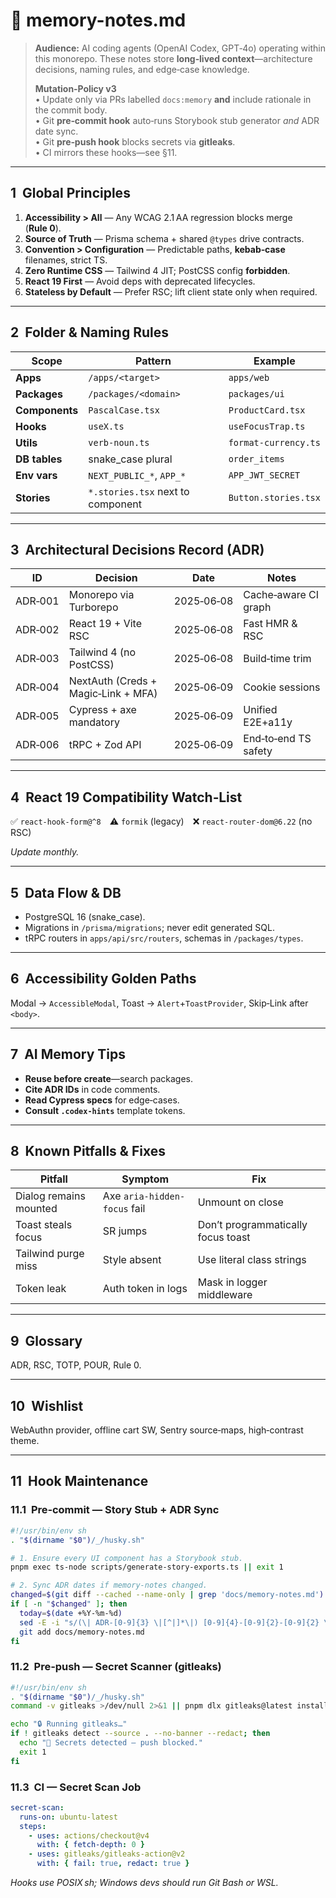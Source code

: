 # 🧠 memory-notes.md

> **Audience:** AI coding agents (OpenAI Codex, GPT‑4o) operating within this monorepo. These notes store **long‑lived context**—architecture decisions, naming rules, and edge‑case knowledge.
>
> **Mutation‑Policy v3**  
> • Update only via PRs labelled `docs:memory` **and** include rationale in the commit body.  
> • Git **pre‑commit hook** auto‑runs Storybook stub generator _and_ ADR date sync.  
> • Git **pre‑push hook** blocks secrets via **gitleaks**.  
> • CI mirrors these hooks—see §11.

---

## 1  Global Principles

1. **Accessibility > All** — Any WCAG 2.1 AA regression blocks merge (**Rule 0**).  
2. **Source of Truth** — Prisma schema + shared `@types` drive contracts.  
3. **Convention > Configuration** — Predictable paths, **kebab‑case** filenames, strict TS.  
4. **Zero Runtime CSS** — Tailwind 4 JIT; PostCSS config **forbidden**.  
5. **React 19 First** — Avoid deps with deprecated lifecycles.  
6. **Stateless by Default** — Prefer RSC; lift client state only when required.

---

## 2  Folder & Naming Rules

| Scope | Pattern | Example |
|-------|---------|---------|
| **Apps** | `/apps/<target>` | `apps/web` |
| **Packages** | `/packages/<domain>` | `packages/ui` |
| **Components** | `PascalCase.tsx` | `ProductCard.tsx` |
| **Hooks** | `useX.ts` | `useFocusTrap.ts` |
| **Utils** | `verb-noun.ts` | `format-currency.ts` |
| **DB tables** | snake_case plural | `order_items` |
| **Env vars** | `NEXT_PUBLIC_*`, `APP_*` | `APP_JWT_SECRET` |
| **Stories** | `*.stories.tsx` next to component | `Button.stories.tsx` |

---

## 3  Architectural Decisions Record (ADR)

| ID | Decision | Date | Notes |
|----|----------|------|-------|
| ADR‑001 | Monorepo via Turborepo | 2025‑06‑08 | Cache‑aware CI graph |
| ADR‑002 | React 19 + Vite RSC | 2025‑06‑08 | Fast HMR & RSC |
| ADR‑003 | Tailwind 4 (no PostCSS) | 2025‑06‑08 | Build‑time trim |
| ADR‑004 | NextAuth (Creds + Magic‑Link + MFA) | 2025‑06‑09 | Cookie sessions |
| ADR‑005 | Cypress + axe mandatory | 2025‑06‑09 | Unified E2E+a11y |
| ADR‑006 | tRPC + Zod API | 2025‑06‑09 | End‑to‑end TS safety |

---

## 4  React 19 Compatibility Watch‑List

✅ `react-hook-form@^8` ⚠️ `formik` (legacy) ❌ `react-router-dom@6.22` (no RSC)

_Update monthly._

---

## 5  Data Flow & DB

* PostgreSQL 16 (snake_case).  
* Migrations in `/prisma/migrations`; never edit generated SQL.  
* tRPC routers in `apps/api/src/routers`, schemas in `/packages/types`.

---

## 6  Accessibility Golden Paths

Modal → `AccessibleModal`, Toast → `Alert`+`ToastProvider`, Skip‑Link after `<body>`.

---

## 7  AI Memory Tips

* **Reuse before create**—search packages.  
* **Cite ADR IDs** in code comments.  
* **Read Cypress specs** for edge‑cases.  
* **Consult `.codex-hints`** template tokens.

---

## 8  Known Pitfalls & Fixes

| Pitfall | Symptom | Fix |
|---------|---------|-----|
| Dialog remains mounted | Axe `aria-hidden-focus` fail | Unmount on close |
| Toast steals focus | SR jumps | Don’t programmatically focus toast |
| Tailwind purge miss | Style absent | Use literal class strings |
| Token leak | Auth token in logs | Mask in logger middleware |

---

## 9  Glossary

ADR, RSC, TOTP, POUR, Rule 0.

---

## 10  Wishlist

WebAuthn provider, offline cart SW, Sentry source‑maps, high‑contrast theme.

---

## 11  Hook Maintenance

### 11.1  Pre‑commit — Story Stub + ADR Sync

```bash
#!/usr/bin/env sh
. "$(dirname "$0")/_/husky.sh"

# 1. Ensure every UI component has a Storybook stub.
pnpm exec ts-node scripts/generate-story-exports.ts || exit 1

# 2. Sync ADR dates if memory-notes changed.
changed=$(git diff --cached --name-only | grep 'docs/memory-notes.md')
if [ -n "$changed" ]; then
  today=$(date +%Y-%m-%d)
  sed -E -i "s/(\| ADR-[0-9]{3} \|[^|]*\|) [0-9]{4}-[0-9]{2}-[0-9]{2} \|/\1 $today |/g" docs/memory-notes.md
  git add docs/memory-notes.md
fi
```

### 11.2  Pre‑push — Secret Scanner (gitleaks)

```bash
#!/usr/bin/env sh
. "$(dirname "$0")/_/husky.sh"
command -v gitleaks >/dev/null 2>&1 || pnpm dlx gitleaks@latest install

echo "🔒 Running gitleaks…"
if ! gitleaks detect --source . --no-banner --redact; then
  echo "🚫 Secrets detected — push blocked."
  exit 1
fi
```

### 11.3  CI — Secret Scan Job

```yaml
secret-scan:
  runs-on: ubuntu-latest
  steps:
    - uses: actions/checkout@v4
      with: { fetch-depth: 0 }
    - uses: gitleaks/gitleaks-action@v2
      with: { fail: true, redact: true }
```

*Hooks use POSIX sh; Windows devs should run Git Bash or WSL.*
